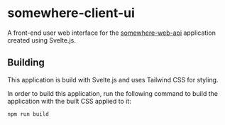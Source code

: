 # somewhere-client-ui

A front-end user web interface for the [somewhere-web-api](https://github.com/ketchup-cfg/somewhere-web-api) application created using Svelte.js.

## Building

This application is build with Svelte.js and uses Tailwind CSS for styling.

In order to build this application, run the following command to build the application with the built CSS applied to it:

```bash
npm run build
```
